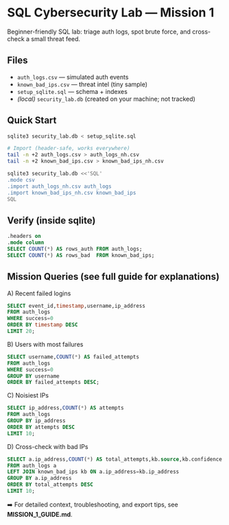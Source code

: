 # SQL Cybersecurity Lab — Mission 1

Beginner-friendly SQL lab: triage auth logs, spot brute force, and cross-check a small threat feed.

## Files
- `auth_logs.csv` — simulated auth events
- `known_bad_ips.csv` — threat intel (tiny sample)
- `setup_sqlite.sql` — schema + indexes
- *(local)* `security_lab.db` (created on your machine; not tracked)

## Quick Start
```bash
sqlite3 security_lab.db < setup_sqlite.sql

# Import (header-safe, works everywhere)
tail -n +2 auth_logs.csv > auth_logs_nh.csv
tail -n +2 known_bad_ips.csv > known_bad_ips_nh.csv

sqlite3 security_lab.db <<'SQL'
.mode csv
.import auth_logs_nh.csv auth_logs
.import known_bad_ips_nh.csv known_bad_ips
SQL
```

## Verify (inside sqlite)
```sql
.headers on
.mode column
SELECT COUNT(*) AS rows_auth FROM auth_logs;
SELECT COUNT(*) AS rows_bad  FROM known_bad_ips;
```

## Mission Queries (see full guide for explanations)
A) Recent failed logins
```sql
SELECT event_id,timestamp,username,ip_address
FROM auth_logs
WHERE success=0
ORDER BY timestamp DESC
LIMIT 20;
```

B) Users with most failures
```sql
SELECT username,COUNT(*) AS failed_attempts
FROM auth_logs
WHERE success=0
GROUP BY username
ORDER BY failed_attempts DESC;
```

C) Noisiest IPs
```sql
SELECT ip_address,COUNT(*) AS attempts
FROM auth_logs
GROUP BY ip_address
ORDER BY attempts DESC
LIMIT 10;
```

D) Cross-check with bad IPs
```sql
SELECT a.ip_address,COUNT(*) AS total_attempts,kb.source,kb.confidence
FROM auth_logs a
LEFT JOIN known_bad_ips kb ON a.ip_address=kb.ip_address
GROUP BY a.ip_address
ORDER BY total_attempts DESC
LIMIT 10;
```

➡️ For detailed context, troubleshooting, and export tips, see **MISSION_1_GUIDE.md**.

